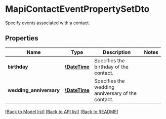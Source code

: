 # MapiContactEventPropertySetDto

Specify events associated with a contact.

## Properties
Name | Type | Description | Notes
---- | ---- | ----------- | -----
**birthday** | [**\DateTime**](\DateTime.md) | Specifies the birthday of the contact. | 
**wedding_anniversary** | [**\DateTime**](\DateTime.md) | Specifies the wedding anniversary of the contact. | 




[[Back to Model list]](README.md#documentation-for-models) [[Back to API list]](README.md#documentation-for-api-endpoints) [[Back to README]](README.md)

